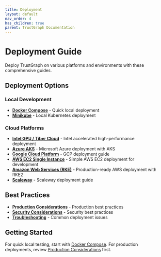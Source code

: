 ```yaml
---
title: Deployment
layout: default
nav_order: 4
has_children: true
parent: TrustGraph Documentation
---
```


# Deployment Guide

Deploy TrustGraph on various platforms and environments with these comprehensive guides.

## Deployment Options

### Local Development
- **[Docker Compose](docker-compose)** - Quick local deployment
- **[Minikube](minikube)** - Local Kubernetes deployment

### Cloud Platforms
- **[Intel GPU / Tiber Cloud](intel)** - Intel accelerated high-performance deployment
- **[Azure AKS](azure)** - Microsoft Azure deployment with AKS
- **[Google Cloud Platform](gcp)** - GCP deployment guide
- **[AWS EC2 Single Instance](aws-ec2)** - Simple AWS EC2 deployment for development
- **[Amazon Web Services (RKE)](aws-rke)** - Production-ready AWS deployment with RKE2
- **[Scaleway](scaleway)** - Scaleway deployment guide

## Best Practices

- **[Production Considerations](production-considerations)** - Production best practices
- **[Security Considerations](security-considerations)** - Security best practices
- **[Troubleshooting](troubleshooting)** - Common deployment issues

## Getting Started

For quick local testing, start with [Docker Compose](docker-compose). For production deployments, review [Production Considerations](production-considerations) first.

